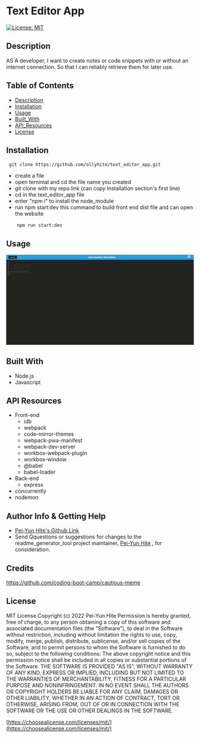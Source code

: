 # Text Editor App

[![License: MIT](https://img.shields.io/badge/License-MIT-yellow.svg)](https://opensource.org/licenses/MIT)

## Description

AS A developer, I want to create notes or code snippets with or without an internet connection. So that I can reliably retrieve them for later use.

## Table of Contents

- [Description](#description)
- [Installation](#installation)
- [Usage](#usage)
- [Built_With](#built-with)
- [API_Resources](#api-resources)
- [License](#license)

## Installation

```
 git clone https://github.com/ollyhite/text_editor_app.git
```

- create a file
- open ternimal and cd the file name you created
- git clone with my repo link (can copy Installation section's first line)
- cd in the text_editor_app file
- enter "npm i" to install the node_module
- run npm start:dev this command to build front end dist file and can open the website

```
    npm run start:dev
```

## Usage

![screenshot](./client/src/images/text_editor_screenshot.png)

## Built With

- Node.js
- Javascript

## API Resources

- Front-end
  - idb
  - webpack
  - code-mirror-themes
  - webpack-pwa-manifest
  - webpack-dev-server
  - workbox-webpack-plugin
  - workbox-window
  - @babel
  - babel-loader
- Back-end
  - express
- concurrently
- nodemon

## Author Info & Getting Help

- [Pei-Yun Hite's Github Link](https://github.com/ollyhite)
- Send Qquestions or suggestions for changes to the readme_generator_tool project maintainer, [Pei-Yun Hite](mailto:ollyhite8520@gmail.com?subject=[GitHub]%20employee_organizer%20) , for consideration.

## Credits

https://github.com/coding-boot-camp/cautious-meme

## License

MIT License
Copyright (c) 2022 Pei-Yun Hite
Permission is hereby granted, free of charge, to any person obtaining a copy of this software and associated documentation files (the "Software"), to deal in the Software without restriction, including without limitation the rights to use, copy, modify, merge, publish, distribute, sublicense, and/or sell copies of the Software, and to permit persons to whom the Software is furnished to do so, subject to the following conditions:
The above copyright notice and this permission notice shall be included in all copies or substantial portions of the Software.
THE SOFTWARE IS PROVIDED "AS IS", WITHOUT WARRANTY OF ANY KIND, EXPRESS OR IMPLIED, INCLUDING BUT NOT LIMITED TO THE WARRANTIES OF MERCHANTABILITY, FITNESS FOR A PARTICULAR PURPOSE AND NONINFRINGEMENT. IN NO EVENT SHALL THE AUTHORS OR COPYRIGHT HOLDERS BE LIABLE FOR ANY CLAIM, DAMAGES OR OTHER LIABILITY, WHETHER IN AN ACTION OF CONTRACT, TORT OR OTHERWISE, ARISING FROM, OUT OF OR IN CONNECTION WITH THE SOFTWARE OR THE USE OR OTHER DEALINGS IN THE SOFTWARE.

[https://choosealicense.com/licenses/mit/](https://choosealicense.com/licenses/mit/)
